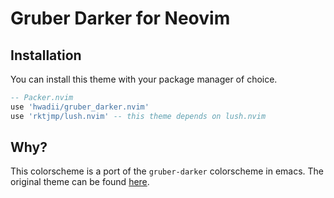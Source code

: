 # Gruber Darker for Neovim
## Installation
You can install this theme with your package manager of choice.
```lua
-- Packer.nvim
use 'hwadii/gruber_darker.nvim'
use 'rktjmp/lush.nvim' -- this theme depends on lush.nvim
```

## Why?
This colorscheme is a port of the `gruber-darker` colorscheme in emacs. The original
theme can be found [here](https://github.com/rexim/gruber-darker-theme).
